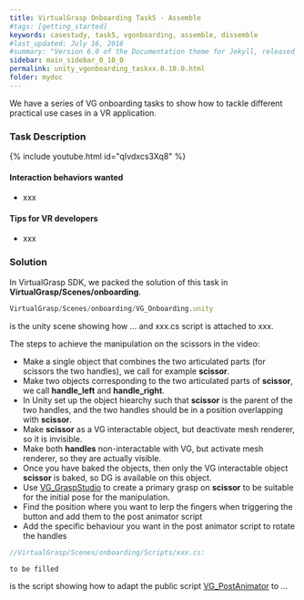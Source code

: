 ```yaml
---
title: VirtualGrasp Onboarding Task5 - Assemble 
#tags: [getting_started]
keywords: casestudy, task5, vgonboarding, assemble, dissemble
#last_updated: July 16, 2016
#summary: "Version 6.0 of the Documentation theme for Jekyll, released July 4, 2016, implements relative links so you can view the files offline or on any server without configuring urls and baseurls. Additionally, you can store pages in subdirectories. Templates for alerts and images are available."
sidebar: main_sidebar_0_10_0
permalink: unity_vgonboarding_taskxx.0.10.0.html
folder: mydoc
---
```


We have a series of VG onboarding tasks to show how to tackle different practical use cases in a VR application.

### Task Description

{% include youtube.html id="qIvdxcs3Xq8" %}

#### Interaction behaviors wanted

* xxx

#### Tips for VR developers

* xxx

### Solution

In VirtualGrasp SDK, we packed the solution of this task in **VirtualGrasp/Scenes/onboarding**.

```js
VirtualGrasp/Scenes/onboarding/VG_Onboarding.unity
````

is the unity scene showing how ...
and xxx.cs script is attached to xxx.

The steps to achieve the manipulation on the scissors in the video:

* Make a single object that combines the two articulated parts (for scissors the two handles), we call for example **scissor**.
* Make two objects corresponding to the two articulated parts of **scissor**, we call **handle_left** and **handle_right**.
* In Unity set up the object hiearchy such that **scissor** is the parent of the two handles, and the two handles should be in a position overlapping with **scissor**.
* Make **scissor** as a VG interactable object, but deactivate mesh renderer, so it is invisible. 
* Make both **handles** non-interactable with VG, but activate mesh renderer, so they are actually visible.
* Once you have baked the objects, then only the VG interactable object **scissor** is baked, so DG is available on this object.
* Use [VG_GraspStudio](unity_component_vggraspstudio.0.10.0.html#grasp-studio) to create a primary grasp on **scissor** to be suitable for the initial pose for the manipulation.
* Find the position where you want to lerp the fingers when triggering the button and add them to the post animator script
* Add the specific behaviour you want in the post animator script to rotate the handles

```js
//VirtualGrasp/Scenes/onboarding/Scripts/xxx.cs:

to be filled
````
is the script showing how to adapt the public script [VG_PostAnimator](unity_component_vgpostanimator.0.10.0.html) to ...

